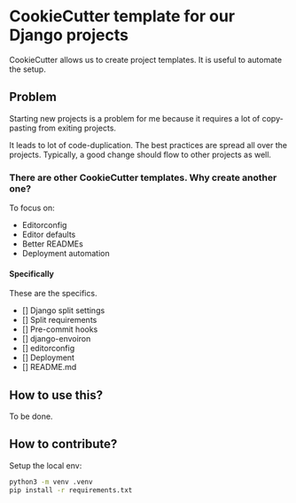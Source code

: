 # CookieCutter template for our Django projects

CookieCutter allows us to create project templates. It is useful to automate the setup.


## Problem

Starting new projects
is a problem for me
because it requires a lot of copy-pasting from exiting projects.

It leads to lot of code-duplication. The best practices are spread all over the projects. Typically, a good change should flow to other projects as well.


### There are other CookieCutter templates. Why create another one?

To focus on:
- Editorconfig
- Editor defaults
- Better READMEs
- Deployment automation

#### Specifically

These are the specifics.

- [] Django split settings
- [] Split requirements
- [] Pre-commit hooks
- [] django-envoiron
- [] editorconfig
- [] Deployment
- [] README.md

## How to use this?

To be done.

## How to contribute?

Setup the local env:

```bash
python3 -m venv .venv
pip install -r requirements.txt
```